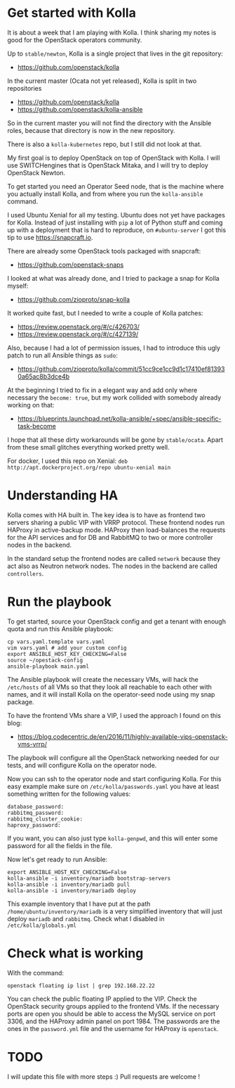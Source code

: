 
# Get started with Kolla

It is about a week that I am playing with Kolla. I think sharing my notes is good for the OpenStack operators community.

Up to `stable/newton`, Kolla is a single project that lives in the git repository:

 - https://github.com/openstack/kolla

In the current master (Ocata not yet released), Kolla is split in two repositories

 - https://github.com/openstack/kolla
 - https://github.com/openstack/kolla-ansible

So in the current master you will not find the directory with the Ansible roles, because that directory is now in the new repository.

There is also a `kolla-kubernetes` repo, but I still did not look at that.

My first goal is to deploy OpenStack on top of OpenStack with Kolla. I will use SWITCHengines that is OpenStack Mitaka, and I will try to deploy OpenStack Newton.

To get started you need an Operator Seed node, that is the machine where you actually install Kolla, and from where you run the `kolla-ansible` command.

I used Ubuntu Xenial for all my testing. Ubuntu does not yet have packages for Kolla. Instead of just installing with `pip` a lot of Python stuff and coming up with a deployment that is hard to reproduce, on ```#ubuntu-server``` I got this tip to use https://snapcraft.io.


There are already some OpenStack tools packaged with snapcraft:

 - https://github.com/openstack-snaps

I looked at what was already done, and I tried to package a snap for Kolla myself:

 - https://github.com/zioproto/snap-kolla

It worked quite fast, but I needed to write a couple of Kolla patches:

 - https://review.openstack.org/#/c/426703/
 - https://review.openstack.org/#/c/427139/

Also, because I had a lot of permission issues, I had to introduce this ugly patch to run all Ansible things as `sudo`:

 - https://github.com/zioproto/kolla/commit/51cc9ce1cc9d1c17410ef813930a65ac8b3dce4b

At the beginning I tried to fix in a elegant way and add only where necessary the `become: true`, but my work collided with somebody already working on that:

 - https://blueprints.launchpad.net/kolla-ansible/+spec/ansible-specific-task-become

I hope that all these dirty workarounds will be gone by `stable/ocata`. Apart from these small glitches everything worked pretty well.

For docker, I used this repo on Xenial:
`deb http://apt.dockerproject.org/repo ubuntu-xenial main`

# Understanding HA

Kolla comes with HA built in. The key idea is to have as frontend two servers sharing a public VIP with VRRP protocol. These frontend nodes run HAProxy in active-backup mode. HAProxy then load-balances the requests for the API services and for DB and RabbitMQ to two or more controller nodes in the backend.

In the standard setup the frontend nodes are called `network` because they act also as Neutron network nodes. The nodes in the backend are called `controllers`.


# Run the playbook

To get started, source your OpenStack config and get a tenant with enough quota and run this Ansible playbook:
```
cp vars.yaml.template vars.yaml
vim vars.yaml # add your custom config
export ANSIBLE_HOST_KEY_CHECKING=False
source ~/opestack-config
ansible-playbook main.yaml
```
The Ansible playbook will create the necessary VMs, will hack the `/etc/hosts` of all VMs so that they look all reachable to each other with names, and it will install Kolla on the operator-seed node using my snap package.

To have the frontend VMs share a VIP, I used the approach I found on this blog:

 - https://blog.codecentric.de/en/2016/11/highly-available-vips-openstack-vms-vrrp/

The playbook will configure all the OpenStack networking needed for our tests, and will configure Kolla on the operator node.

Now you can ssh to the operator node and start configuring Kolla. For this easy example make sure on `/etc/kolla/passwords.yaml` you have at least something written for the following values:
```
database_password:
rabbitmq_password:
rabbitmq_cluster_cookie:
haproxy_password:
```

If you want, you can also just type `kolla-genpwd`, and this will enter some password for all the fields in the file.

Now let's get ready to run Ansible:

```
export ANSIBLE_HOST_KEY_CHECKING=False
kolla-ansible -i inventory/mariadb bootstrap-servers
kolla-ansible -i inventory/mariadb pull
kolla-ansible -i inventory/mariadb deploy
```

This example inventory that I have put at the path `/home/ubuntu/inventory/mariadb` is a very simplified inventory that will just deploy `mariadb` and `rabbitmq`. Check what I disabled in `/etc/kolla/globals.yml`

# Check what is working

With the command:
```
openstack floating ip list | grep 192.168.22.22
```

You can check the public floating IP applied to the VIP. Check the OpenStack security groups applied to the frontend VMs. If the necessary ports are open you should be able to access the MySQL service on port 3306, and the HAProxy admin panel on port 1984. The passwords are the ones in the `password.yml` file and the username for HAProxy is `openstack`.

# TODO

I will update this file with more steps :) Pull requests are welcome !
